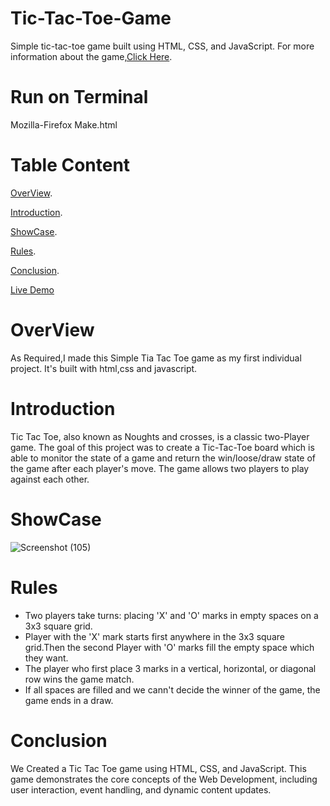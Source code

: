 # Tic-Tac-Toe-Game
Simple tic-tac-toe game built using HTML, CSS, and JavaScript. For more information about the game,[Click Here](https://en.wikipedia.org/wiki/Tic-tac-toe/).

# Run on Terminal
Mozilla-Firefox Make.html

# Table Content
[OverView](https://github.com/Sauravkr1806/Tic-Tac-Toe-Game?tab=readme-ov-file#overview).

[Introduction](https://github.com/Sauravkr1806/Tic-Tac-Toe-Game?tab=readme-ov-file#introduction).

[ShowCase](https://github.com/Sauravkr1806/Tic-Tac-Toe-Game?tab=readme-ov-file#showcase).

[Rules](https://github.com/Sauravkr1806/Tic-Tac-Toe-Game?tab=readme-ov-file#rules).

[Conclusion](https://github.com/Sauravkr1806/Tic-Tac-Toe-Game/blob/main/README.md#conclusion).

[Live Demo](https://sauravkr1806.github.io/Tic-Tac-Toe-Game/)
# OverView
As Required,I made this Simple Tia Tac Toe game as my first individual project. It's built with html,css and javascript.

# Introduction
Tic Tac Toe, also known as Noughts and crosses, is a classic two-Player game. The goal of this project was to create a Tic-Tac-Toe board which is able to monitor the state of a game and return the win/loose/draw state of the game after each player's move. The game allows two players to play against each other.

# ShowCase
![Screenshot (105)](https://github.com/Sauravkr1806/Tic-Tac-Toe-Game/assets/136987475/d2e95f6f-37f4-459a-b2c2-b3797bdd09e2)

# Rules
* Two players take turns: placing 'X' and 'O' marks in empty spaces on a 3x3 square grid.
* Player with the 'X' mark starts first anywhere in the 3x3 square grid.Then the second Player with 'O' marks fill the empty space which they want.
* The player who first place 3 marks in a vertical, horizontal, or diagonal row wins the game match.
* If all spaces are filled and we cann't decide the winner of the game, the game ends in a draw.

# Conclusion
We Created a Tic Tac Toe game using HTML, CSS, and JavaScript. This game demonstrates the core concepts of the Web Development, including user interaction, event handling, and dynamic content updates. 
